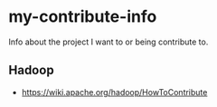 # my-contribute-info
Info about the project I want to or being contribute to.

## Hadoop
* https://wiki.apache.org/hadoop/HowToContribute
